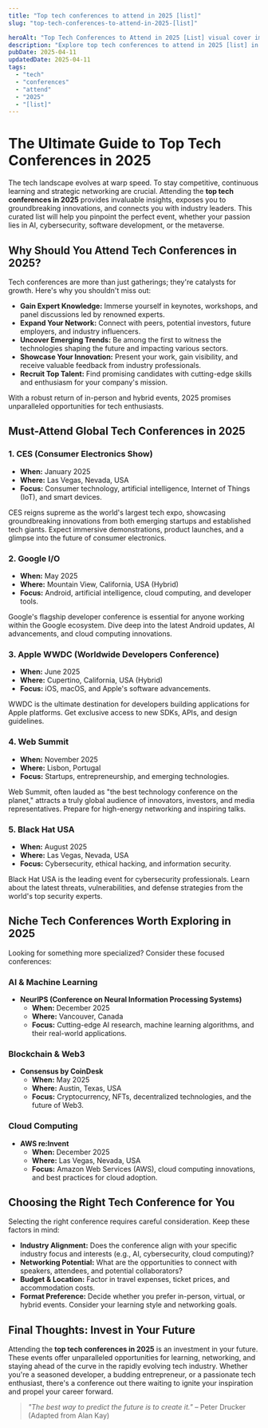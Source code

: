 ```yaml
---
title: "Top tech conferences to attend in 2025 [list]"
slug: "top-tech-conferences-to-attend-in-2025-[list]"

heroAlt: "Top Tech Conferences to Attend in 2025 [List] visual cover image"
description: "Explore top tech conferences to attend in 2025 [list] in this detailed guide, offering insights, strategies, and practical tips to enhance your understanding and application of the topic."
pubDate: 2025-04-11
updatedDate: 2025-04-11
tags:
  - "tech"
  - "conferences"
  - "attend"
  - "2025"
  - "[list]"
---
```


# The Ultimate Guide to Top Tech Conferences in 2025

The tech landscape evolves at warp speed. To stay competitive, continuous learning and strategic networking are crucial. Attending the **top tech conferences in 2025** provides invaluable insights, exposes you to groundbreaking innovations, and connects you with industry leaders. This curated list will help you pinpoint the perfect event, whether your passion lies in AI, cybersecurity, software development, or the metaverse.

## Why Should You Attend Tech Conferences in 2025?

Tech conferences are more than just gatherings; they're catalysts for growth. Here's why you shouldn't miss out:

- **Gain Expert Knowledge:** Immerse yourself in keynotes, workshops, and panel discussions led by renowned experts.
- **Expand Your Network:** Connect with peers, potential investors, future employers, and industry influencers.
- **Uncover Emerging Trends:** Be among the first to witness the technologies shaping the future and impacting various sectors.
- **Showcase Your Innovation:** Present your work, gain visibility, and receive valuable feedback from industry professionals.
- **Recruit Top Talent:** Find promising candidates with cutting-edge skills and enthusiasm for your company's mission.

With a robust return of in-person and hybrid events, 2025 promises unparalleled opportunities for tech enthusiasts.

## Must-Attend Global Tech Conferences in 2025

### 1. CES (Consumer Electronics Show)

- **When:** January 2025
- **Where:** Las Vegas, Nevada, USA
- **Focus:** Consumer technology, artificial intelligence, Internet of Things (IoT), and smart devices.

CES reigns supreme as the world's largest tech expo, showcasing groundbreaking innovations from both emerging startups and established tech giants. Expect immersive demonstrations, product launches, and a glimpse into the future of consumer electronics.

### 2. Google I/O

- **When:** May 2025
- **Where:** Mountain View, California, USA (Hybrid)
- **Focus:** Android, artificial intelligence, cloud computing, and developer tools.

Google's flagship developer conference is essential for anyone working within the Google ecosystem. Dive deep into the latest Android updates, AI advancements, and cloud computing innovations.

### 3. Apple WWDC (Worldwide Developers Conference)

- **When:** June 2025
- **Where:** Cupertino, California, USA (Hybrid)
- **Focus:** iOS, macOS, and Apple's software advancements.

WWDC is the ultimate destination for developers building applications for Apple platforms. Get exclusive access to new SDKs, APIs, and design guidelines.

### 4. Web Summit

- **When:** November 2025
- **Where:** Lisbon, Portugal
- **Focus:** Startups, entrepreneurship, and emerging technologies.

Web Summit, often lauded as "the best technology conference on the planet," attracts a truly global audience of innovators, investors, and media representatives. Prepare for high-energy networking and inspiring talks.

### 5. Black Hat USA

- **When:** August 2025
- **Where:** Las Vegas, Nevada, USA
- **Focus:** Cybersecurity, ethical hacking, and information security.

Black Hat USA is the leading event for cybersecurity professionals. Learn about the latest threats, vulnerabilities, and defense strategies from the world's top security experts.

## Niche Tech Conferences Worth Exploring in 2025

Looking for something more specialized? Consider these focused conferences:

### **AI & Machine Learning**

- **NeurIPS (Conference on Neural Information Processing Systems)**
  - **When:** December 2025
  - **Where:** Vancouver, Canada
  - **Focus:** Cutting-edge AI research, machine learning algorithms, and their real-world applications.

### **Blockchain & Web3**

- **Consensus by CoinDesk**
  - **When:** May 2025
  - **Where:** Austin, Texas, USA
  - **Focus:** Cryptocurrency, NFTs, decentralized technologies, and the future of Web3.

### **Cloud Computing**

- **AWS re:Invent**
  - **When:** December 2025
  - **Where:** Las Vegas, Nevada, USA
  - **Focus:** Amazon Web Services (AWS), cloud computing innovations, and best practices for cloud adoption.

## Choosing the Right Tech Conference for You

Selecting the right conference requires careful consideration. Keep these factors in mind:

- **Industry Alignment:** Does the conference align with your specific industry focus and interests (e.g., AI, cybersecurity, cloud computing)?
- **Networking Potential:** What are the opportunities to connect with speakers, attendees, and potential collaborators?
- **Budget & Location:** Factor in travel expenses, ticket prices, and accommodation costs.
- **Format Preference:** Decide whether you prefer in-person, virtual, or hybrid events. Consider your learning style and networking goals.

## Final Thoughts: Invest in Your Future

Attending the **top tech conferences in 2025** is an investment in your future. These events offer unparalleled opportunities for learning, networking, and staying ahead of the curve in the rapidly evolving tech industry. Whether you're a seasoned developer, a budding entrepreneur, or a passionate tech enthusiast, there's a conference out there waiting to ignite your inspiration and propel your career forward.

> _"The best way to predict the future is to create it."_ – Peter Drucker (Adapted from Alan Kay)

